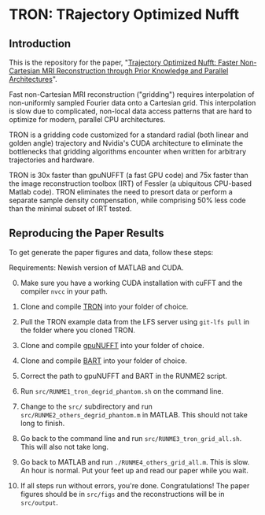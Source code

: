 # TRON: TRajectory Optimized Nufft

## Introduction

This is the repository for the paper, "[Trajectory Optimized Nufft: Faster Non-Cartesian MRI Reconstruction through
Prior Knowledge and Parallel Architectures](https://onlinelibrary.wiley.com/doi/10.1002/mrm.27497)".

Fast non-Cartesian MRI reconstruction ("gridding") requires interpolation of
non-uniformly sampled Fourier data onto a Cartesian grid. This interpolation
is slow due to complicated, non-local data access patterns that are hard to
optimize for modern, parallel CPU architectures.

TRON is a gridding code customized for a standard radial (both linear and
golden angle) trajectory and Nvidia's CUDA architecture to eliminate the
bottlenecks that gridding algorithms encounter when written for arbitrary
trajectories and hardware.

TRON is 30x faster than gpuNUFFT (a fast GPU code) and 75x faster than the
image reconstruction toolbox (IRT) of Fessler (a ubiquitous CPU-based Matlab
code). TRON eliminates the need to presort data or perform a separate sample
density compensation, while  comprising 50% less code than the minimal subset
of IRT tested.

## Reproducing the Paper Results

To get generate the paper figures and data, follow these steps:

Requirements: Newish version of MATLAB and CUDA.


0. Make sure you have a working CUDA installation with cuFFT and the compiler `nvcc` in
   your path.

1. Clone and compile [TRON](https://github.com/davidssmith/TRON) into your folder of choice.

2. Pull the TRON example data from the LFS server using `git-lfs pull` in the
   folder where you cloned TRON.

3. Clone and compile [gpuNUFFT](https://github.com/andyschwarzl/gpuNUFFT) into your folder of choice.

4. Clone and compile [BART](https://github.com/mrirecon/bart) into your folder of choice.

5. Correct the path to gpuNUFFT and BART in the RUNME2 script.

6. Run `src/RUNME1_tron_degrid_phantom.sh` on the command line.

7. Change to the `src/` subdirectory and run `src/RUNME2_others_degrid_phantom.m` 
   in MATLAB. This should not take long to finish.

8. Go back to the command line and run `src/RUNME3_tron_grid_all.sh`. This will
   also not take long.

9. Go back to MATLAB and run `./RUNME4_others_grid_all.m`. This is slow. An hour
   is normal. Put your feet up and read our paper while you wait.

10. If all steps run without errors, you're done. Congratulations! The
   paper figures should be in `src/figs` and the reconstructions will be in 
   `src/output`.
